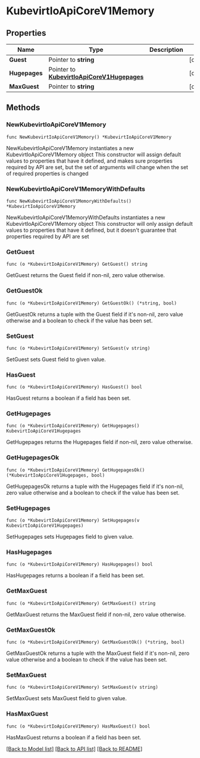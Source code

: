 # KubevirtIoApiCoreV1Memory

## Properties

Name | Type | Description | Notes
------------ | ------------- | ------------- | -------------
**Guest** | Pointer to **string** |  | [optional] 
**Hugepages** | Pointer to [**KubevirtIoApiCoreV1Hugepages**](KubevirtIoApiCoreV1Hugepages.md) |  | [optional] 
**MaxGuest** | Pointer to **string** |  | [optional] 

## Methods

### NewKubevirtIoApiCoreV1Memory

`func NewKubevirtIoApiCoreV1Memory() *KubevirtIoApiCoreV1Memory`

NewKubevirtIoApiCoreV1Memory instantiates a new KubevirtIoApiCoreV1Memory object
This constructor will assign default values to properties that have it defined,
and makes sure properties required by API are set, but the set of arguments
will change when the set of required properties is changed

### NewKubevirtIoApiCoreV1MemoryWithDefaults

`func NewKubevirtIoApiCoreV1MemoryWithDefaults() *KubevirtIoApiCoreV1Memory`

NewKubevirtIoApiCoreV1MemoryWithDefaults instantiates a new KubevirtIoApiCoreV1Memory object
This constructor will only assign default values to properties that have it defined,
but it doesn't guarantee that properties required by API are set

### GetGuest

`func (o *KubevirtIoApiCoreV1Memory) GetGuest() string`

GetGuest returns the Guest field if non-nil, zero value otherwise.

### GetGuestOk

`func (o *KubevirtIoApiCoreV1Memory) GetGuestOk() (*string, bool)`

GetGuestOk returns a tuple with the Guest field if it's non-nil, zero value otherwise
and a boolean to check if the value has been set.

### SetGuest

`func (o *KubevirtIoApiCoreV1Memory) SetGuest(v string)`

SetGuest sets Guest field to given value.

### HasGuest

`func (o *KubevirtIoApiCoreV1Memory) HasGuest() bool`

HasGuest returns a boolean if a field has been set.

### GetHugepages

`func (o *KubevirtIoApiCoreV1Memory) GetHugepages() KubevirtIoApiCoreV1Hugepages`

GetHugepages returns the Hugepages field if non-nil, zero value otherwise.

### GetHugepagesOk

`func (o *KubevirtIoApiCoreV1Memory) GetHugepagesOk() (*KubevirtIoApiCoreV1Hugepages, bool)`

GetHugepagesOk returns a tuple with the Hugepages field if it's non-nil, zero value otherwise
and a boolean to check if the value has been set.

### SetHugepages

`func (o *KubevirtIoApiCoreV1Memory) SetHugepages(v KubevirtIoApiCoreV1Hugepages)`

SetHugepages sets Hugepages field to given value.

### HasHugepages

`func (o *KubevirtIoApiCoreV1Memory) HasHugepages() bool`

HasHugepages returns a boolean if a field has been set.

### GetMaxGuest

`func (o *KubevirtIoApiCoreV1Memory) GetMaxGuest() string`

GetMaxGuest returns the MaxGuest field if non-nil, zero value otherwise.

### GetMaxGuestOk

`func (o *KubevirtIoApiCoreV1Memory) GetMaxGuestOk() (*string, bool)`

GetMaxGuestOk returns a tuple with the MaxGuest field if it's non-nil, zero value otherwise
and a boolean to check if the value has been set.

### SetMaxGuest

`func (o *KubevirtIoApiCoreV1Memory) SetMaxGuest(v string)`

SetMaxGuest sets MaxGuest field to given value.

### HasMaxGuest

`func (o *KubevirtIoApiCoreV1Memory) HasMaxGuest() bool`

HasMaxGuest returns a boolean if a field has been set.


[[Back to Model list]](../README.md#documentation-for-models) [[Back to API list]](../README.md#documentation-for-api-endpoints) [[Back to README]](../README.md)


